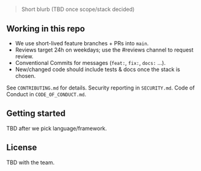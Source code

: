 # <project-name>

> Short blurb (TBD once scope/stack decided)

## Working in this repo
- We use short-lived feature branches + PRs into `main`.
- Reviews target 24h on weekdays; use the #reviews channel to request review.
- Conventional Commits for messages (`feat:`, `fix:`, `docs:` ...).
- New/changed code should include tests & docs once the stack is chosen.

See `CONTRIBUTING.md` for details. Security reporting in `SECURITY.md`. Code of Conduct in `CODE_OF_CONDUCT.md`.

## Getting started
TBD after we pick language/framework.

## License
TBD with the team.
